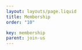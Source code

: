 ```yaml
---
layout: layouts/page.liquid
title: Membership
order: "10" 

key: membership
parent: join-us
---
```

